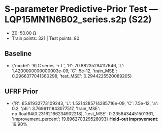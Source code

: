 # S-parameter Predictive-Prior Test — LQP15MN1N6B02_series.s2p (S22)
- Z0: 50.00 Ω
- Train points: 321  |  Test points: 80

## Baseline
- {'model': 'RLC series -> Γ', 'R': 70.88235294117646, 'L': 1.4200000000000003e-09, 'C': 5e-12, 'train_MSE': 0.2966377041360298, 'test_MSE': 0.2944225520089205}

## UFRF Prior
- {'R': 65.81932773109243, 'L': 1.5214285714285716e-09, 'C': 7.5e-12, 'a': 0.2, 'phi': 3.7699111843077517, 'train_MSE': np.float64(0.23162166234902218), 'test_MSE': 0.2358434451501361, 'improvement_percent': 19.896270329526093}
**Held-out improvement:** 19.90%